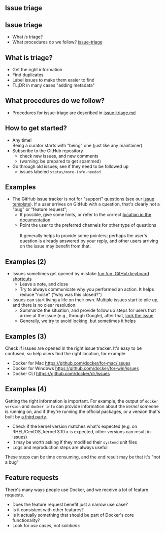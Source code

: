 <!--
Copyright 2021 Sebastiaan van Stijn

Licensed under the Apache License, Version 2.0 (the "License");
you may not use this file except in compliance with the License.
You may obtain a copy of the License at

       http://www.apache.org/licenses/LICENSE-2.0

Unless required by applicable law or agreed to in writing, software
distributed under the License is distributed on an "AS IS" BASIS,
WITHOUT WARRANTIES OR CONDITIONS OF ANY KIND, either express or implied.
See the License for the specific language governing permissions and
limitations under the License.
-->

## Issue triage


## Issue triage

- What _is_ triage?
- What procedures do we follow? [issue-triage](https://github.com/moby/moby/blob/master/project/ISSUE-TRIAGE.md)


## What is triage?

- Get the right information
- Find duplicates
- Label issues to make them easier to find
- TL;DR in many cases "adding metadata"


## What procedures do we follow?

- Procedures for issue-triage are described in [issue-triage.md](https://github.com/moby/moby/blob/master/project/ISSUE-TRIAGE.md)


## How to get started?

- Any time!  
  Being a curator starts with "being" one (just like any maintainer)
- Subscribe to the GitHub repository
  - check new issues, and new comments
  - (warning: be prepared to get spammed)
- Go through old issues; see if they need to be followed up
  - issues labeled `status/more-info-needed`


## Examples

- The GitHub issue tracker is not for "support" questions (see our [issue template](https://raw.githubusercontent.com/moby/moby/master/.github/ISSUE_TEMPLATE.md)). If a user arrives on GitHub with a question,
  that's clearly not a "bug" or "feature request";
  - If possible, give some hints, or refer to the correct [location in the documentation](https://github.com/moby/moby/issues/29817#issuecomment-269947478).
  - Point the user to the preferred channels for other type of questions
<br><br>
It generally helps to provide some pointers; perhaps the user's question
is already answered by your reply, and other users arriving on the issue
may benefit from that.


## Examples (2)

- Issues sometimes get opened by mistake [fun fun, GitHub keyboard shortcuts](https://github.com/moby/moby/issues/29812)
  - Leave a note, and close
  - Try to always communicate why you performed an action. It helps reduce "noise" ("why was this closed?")
- Issues can start living a life on their own. Multiple issues start
  to pile up, and there is no clear resolution
  - Summarize the situation, and provide follow up steps for users
    that arrive at the issue (e.g., through Google), after that,
    [lock the issue](https://github.com/moby/moby/issues/1295#issuecomment-269058662)
  - Generally, we try to avoid locking, but sometimes it helps


## Examples (3)

Check if issues are opened in the right issue tracker. It's easy to
be confused, so help users find the right location, for example:

-  Docker for Mac https://github.com/docker/for-mac/issues
-  Docker for Windows https://github.com/docker/for-win/issues
-  Docker CLI https://github.com/docker/cli/issues


## Examples (4)

Getting the right information is important. For example, the output
of `docker version` and `docker info` can provide information about
the _kernel_ someone is running on, and if they're running the official
packages, or a version that's built by [a third party](https://github.com/moby/moby/issues/26862).

- Check if the kernel version matches what's expected (e.g. on RHEL/CentOS, kernel 3.10.x is expected, other versions can result in issues)
- It may be worth asking if they modified their `systemd` unit files
- Logs and reproduction steps are always useful

These steps can be time consuming, and the end result may be that it's
"not a bug"


## Feature requests

There's many ways people use Docker, and we receive a lot of feature
requests.

- Does the feature request benefit just a narrow use case?
- Is it consistent with other features?
- Is it actually something that should be part of Docker's core functionality?
- Look for _use cases_, not _solutions_
